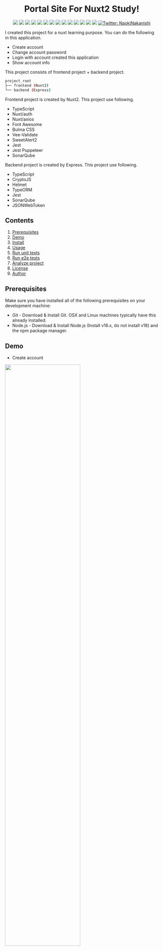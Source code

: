<h1 align="center">Portal Site For Nuxt2 Study!</h1>
<p align="center">
  <img src="https://img.shields.io/badge/-Typescript-00bfff.svg?logo=typescript&style=flat">
  <img src="https://img.shields.io/badge/-Nuxt.js-008000.svg?logo=nuxt.js&style=flat">
  <img src="https://img.shields.io/badge/-Node.js-lightyellow.svg?logo=node.js&style=flat">
  <img src="https://img.shields.io/badge/-FontAwesome-ffff00.svg?logo=fontawesome&style=flat">
  <img src="https://img.shields.io/badge/-JWT-black.svg?logo=jsonwebtokens&style=flat">
  <img src="https://img.shields.io/badge/-Bulma-white.svg?logo=bulma&style=flat">
  <img src="https://img.shields.io/badge/-Express-1572B6.svg?logo=express&style=flat">
  <img src="https://img.shields.io/badge/-Jest-C21325.svg?logo=jest&style=flat">
  <img src="https://img.shields.io/badge/-SonarQube-white.svg?logo=sonarqube&style=flat">
  <img src="https://img.shields.io/badge/-Windows-0078D6.svg?logo=windows&style=flat">
  <img src="https://img.shields.io/badge/-Mac-grey.svg?logo=macos&style=flat">
  <img src="https://img.shields.io/badge/-Linux-black.svg?logo=linux&style=flat">
  <img src="https://img.shields.io/badge/-VSCode-007ACC.svg?logo=visualstudiocode&style=flat">
  <img src="https://img.shields.io/badge/license-MIT-green">
  <a href="https://twitter.com/NaokiNakanishi" target="_blank">
    <img alt="Twitter: NaokiNakanishi" src="https://img.shields.io/twitter/follow/NaokiNakanishi.svg?style=social" />
  </a>
</p>

I created this project for a nuxt learning purpose.
You can do the following in this application.
* Create account
* Change account password
* Login with account created this application
* Show account info

This project consists of frontend project + backend project.
```sh
project_root
├── frontend (Nuxt2)
└── backend (Express)
```
Frontend project is created by Nuxt2.
This project use following.
* TypeScript
* Nuxt/auth
* Nuxt/axios
* Font Awesome
* Bulma CSS
* Vee-Validate
* SweetAlert2
* Jest
* Jest Puppeteer
* SonarQube


Backend project is created by Express.
This project use following.
* TypeScript
* CryptoJS
* Helmet
* TypeORM
* Jest
* SonarQube
* JSONWebToken

## Contents

1. [Prerequisites](#prerequisites)
1. [Demo](#demo)
1. [Install](#install)
1. [Usage](#usage)
1. [Run unit tests](#run-unit-tests)
1. [Run e2e tests](#run-e2e-tests)
1. [Analyze project](#analyze-project)
1. [License](#license)
1. [Author](#author)

## Prerequisites
Make sure you have installed all of the following prerequisites on your development machine:
* Git - Download & Install Git. OSX and Linux machines typically have this already installed.
* Node.js - Download & Install Node.js (Install v16.x, do not install v18) and the npm package manager.

## Demo
* Create account
<img src="https://user-images.githubusercontent.com/42198184/211146473-c1eb0d04-f2bb-4c88-a2fd-cf8a8e2cec79.gif" style="width:70%;">

* Change account password
<img src="https://user-images.githubusercontent.com/42198184/211146470-02c2f366-da47-46cf-a9c9-7a1d6c64802d.gif" style="width:70%;">

* Login and show account info
<img src="https://user-images.githubusercontent.com/42198184/211146469-dec581c3-9357-4851-8140-082408c80d8d.gif" style="width:70%;">


## Install

### ・ Frontend
```sh
# Go into the frontend project
$ cd frontend

# Install dependencies
$ npm install
```

### ・ Backend
```sh
# Go into the backend project
$ cd backend

# Install dependencies
$ npm install
```

## Usage
To start this application, run below command line.
```sh
# Go into the frontend project
$ cd frontend

# Start application
$ npm run start:all
```
You can access http://localhost:3030 to use this application.

## Run unit tests
### ・ Frontend
To run tests of frontend project, run below command line.
```sh
# Go into the frontend project
$ cd frontend

# Run all tests
$ npm run test:all
```
You can also run each test file.

Edit config:path in frontend/package.json.
```sh
{
  "config": {
    "path": "./src/test/pages/login.spec.ts",
  }
}
```
Then run below command line.
```sh
# Go into the frontend project
$ cd frontend

# Run test file defined config:path in frontend/package.json
$ npm run test

# If you use Windows, run below command instead of above command
$ npm run test:win
```

### ・ Backend

To run tests of backend project, run below command line.
```sh
# Go into the backend project
$ cd backend

# Run all tests
$ npm run test:all
```
You can also run each test file.

Edit config:path in backend/package.json.
```sh
{
  "config": {
    "path": "./src/test/controller/LoginController.spec.ts",
  }
}
```
Then run below command line.
```sh
# Go into the backend project
$ cd backend

# Run test file defined config:path in backend/package.json
$ npm run test

# If you use Windows, run below command instead of above command
$ npm run test:win
```


## Run e2e tests
You can test each page by jest-puppeteer.

Edit config:e2e in frontend/package.json.
```sh
{
  "config": {
    "e2e": "./e2e/e2e-test/login.spec.ts",
  }
}
```
Then run below command line.
```sh
# Go into the frontend project
$ cd frontend

# Run e2e test file defined config:e2e in frontend/package.json
$ npm run test:e2e

# If you use Windows, run below command instead of above command
$ npm run test:e2e-win
```

## Analyze project
You can analyze project by SonarQube.
To do this, you have to install SonarQube in advance.

### ・ Frontend
After installing SonarQube, create project and generate project token.
Project display name and project key must set up with the following name when you create project.
```sh
portal-frontend
```

Paste project token to config:token in frontend/package.json.
```sh
{
  "config": {
    "token": "sqp_XXXXXXXXX",
  }
}
```
Then run below command line.
```sh
# Go into the frontend project
$ cd frontend

# Run all tests
$ npm run test:all

# Run SonarQube
$ npm run sonar

# If you use Windows, run below command instead of above command
$ npm run sonar:win
```
You can access http://localhost:9000/dashboard?id=portal-frontend to show result.



### ・ Backend
After installing SonarQube, create project and generate project token.
Project display name and project key must set up with the following name when you create project.
```sh
portal-backend
```

Paste project token to config:token in backend/package.json.
```sh
{
  "config": {
    "token": "sqp_XXXXXXXXX",
  }
}
```
Then run below command line.
```sh
# Go into the backend project
$ cd backend

# Run all tests
$ npm run test:all

# Run SonarQube
$ npm run sonar

# If you use Windows, run below command instead of above command
$ npm run sonar:win
```
You can access http://localhost:9000/dashboard?id=portal-backend to show result.

## License
[MIT](LICENSE.md)

## Author

👤 **Naoki Nakanishi**

* Website: https://n-laboratory.jp/nlab/
* Twitter: [@中西直樹](https://twitter.com/NaokiNakanishi)